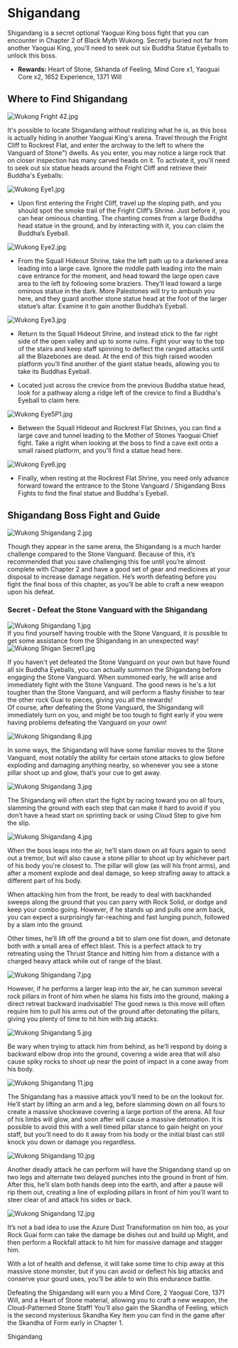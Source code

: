 # Shigandang

Shigandang is a secret optional Yaoguai King boss fight that you can encounter in Chapter 2 of Black Myth Wukong. Secretly buried not far from another Yaoguai King, you'll need to seek out six Buddha Statue Eyeballs to unlock this boss. 

  * **Rewards:** Heart of Stone, Skhanda of Feeling, Mind Core x1, Yaoguai Core x2, 1652 Experience, 1371 Will

## Where to Find Shigandang

![Wukong Fright 42.jpg](https://oyster.ignimgs.com/mediawiki/apis.ign.com/black-myth-wukong/c/cb/Wukong_Fright_42.jpg)

It's possible to locate Shigandang without realizing what he is, as this boss is actually hiding in another Yaoguai King's arena. Travel through the Fright Cliff to Rockrest Flat, and enter the archway to the left to where the Vanguard of Stone") dwells. As you enter, you may notice a large rock that on closer inspection has many carved heads on it. To activate it, you'll need to seek out six statue heads around the Fright Cliff and retrieve their Buddha's Eyeballs: 

![Wukong Eye1.jpg](https://oyster.ignimgs.com/mediawiki/apis.ign.com/black-myth-wukong/2/28/Wukong_Eye1.jpg)

  * Upon first entering the Fright Cliff, travel up the sloping path, and you should spot the smoke trail of the Fright Cliff’s Shrine. Just before it, you can hear ominous chanting. The chanting comes from a large Buddha head statue in the ground, and by interacting with it, you can claim the Buddha’s Eyeball.

![Wukong Eye2.jpg](https://oyster.ignimgs.com/mediawiki/apis.ign.com/black-myth-wukong/d/df/Wukong_Eye2.jpg)

  * From the Squall Hideout Shrine, take the left path up to a darkened area leading into a large cave. Ignore the middle path leading into the main cave entrance for the moment, and head toward the large open cave area to the left by following some braziers. They’ll lead toward a large ominous statue in the dark. More Palestones will try to ambush you here, and they guard another stone statue head at the foot of the larger statue’s altar. Examine it to gain another Buddha’s Eyeball.

![Wukong Eye3.jpg](https://oyster.ignimgs.com/mediawiki/apis.ign.com/black-myth-wukong/a/a5/Wukong_Eye3.jpg)

  * Return to the Squall Hideout Shrine, and instead stick to the far right side of the open valley and up to some ruins. Fight your way to the top of the stairs and keep staff spinning to deflect the ranged attacks until all the Blazebones are dead. At the end of this high raised wooden platform you’ll find another of the giant statue heads, allowing you to take its Buddhas Eyeball.

  * Located just across the crevice from the previous Buddha statue head, look for a pathway along a ridge left of the crevice to find a Buddha's Eyeball to claim here.

![Wukong Eye5P1.jpg](https://oyster.ignimgs.com/mediawiki/apis.ign.com/black-myth-wukong/0/09/Wukong_Eye5P1.jpg)

  * Between the Squall Hideout and Rockrest Flat Shrines, you can find a large cave and tunnel leading to the Mother of Stones Yaoguai Chief fight. Take a right when looking at the boss to find a cave exit onto a small raised platform, and you'll find a statue head here.

![Wukong Eye6.jpg](https://oyster.ignimgs.com/mediawiki/apis.ign.com/black-myth-wukong/e/e8/Wukong_Eye6.jpg)

  * Finally, when resting at the Rockrest Flat Shrine, you need only advance forward toward the entrance to the Stone Vanguard / Shigandang Boss Fights to find the final statue and Buddha's Eyeball.

## Shigandang Boss Fight and Guide

![Wukong Shigandang 2.jpg](https://oyster.ignimgs.com/mediawiki/apis.ign.com/black-myth-wukong/6/60/Wukong_Shigandang_2.jpg)

Though they appear in the same arena, the Shigandang is a much harder challenge compared to the Stone Vanguard. Because of this, it’s recommended that you save challenging this foe until you’re almost complete with Chapter 2 and have a good set of gear and medicines at your disposal to increase damage negation. He’s worth defeating before you fight the final boss of this chapter, as you’ll be able to craft a new weapon upon his defeat. 

### Secret - Defeat the Stone Vanguard with the Shigandang

![Wukong Shigandang 1.jpg](https://oyster.ignimgs.com/mediawiki/apis.ign.com/black-myth-wukong/e/eb/Wukong_Shigandang_1.jpg)  
If you find yourself having trouble with the Stone Vanguard, it is possible to get some assistance from the Shigandang in an unexpected way!  
![Wukong Shigan Secret1.jpg](https://oyster.ignimgs.com/mediawiki/apis.ign.com/black-myth-wukong/4/49/Wukong_Shigan_Secret1.jpg)

If you haven't yet defeated the Stone Vanguard on your own but have found all six Buddha Eyeballs, you can actually summon the Shigandang before engaging the Stone Vanguard. When summoned early, he will arise and immediately fight with the Stone Vanguard. The good news is he's a lot tougher than the Stone Vanguard, and will perform a flashy finisher to tear the other rock Guai to pieces, giving you all the rewards!  
Of course, after defeating the Stone Vanguard, the Shigandang will immediately turn on you, and might be too tough to fight early if you were having problems defeating the Vanguard on your own! 

![Wukong Shigandang 8.jpg](https://oyster.ignimgs.com/mediawiki/apis.ign.com/black-myth-wukong/6/62/Wukong_Shigandang_8.jpg)

In some ways, the Shigandang will have some familiar moves to the Stone Vanguard, most notably the ability for certain stone attacks to glow before exploding and damaging anything nearby, so whenever you see a stone pillar shoot up and glow, that’s your cue to get away. 

![Wukong Shigandang 3.jpg](https://oyster.ignimgs.com/mediawiki/apis.ign.com/black-myth-wukong/6/62/Wukong_Shigandang_3.jpg)

The Shigandang will often start the fight by racing toward you on all fours, slamming the ground with each step that can make it hard to avoid if you don’t have a head start on sprinting back or using Cloud Step to give him the slip. 

![Wukong Shigandang 4.jpg](https://oyster.ignimgs.com/mediawiki/apis.ign.com/black-myth-wukong/3/3b/Wukong_Shigandang_4.jpg)

When the boss leaps into the air, he’ll slam down on all fours again to send out a tremor, but will also cause a stone pillar to shoot up by whichever part of his body you're closest to. The pillar will glow (as will his front arms), and after a moment explode and deal damage, so keep strafing away to attack a different part of his body. 

When attacking him from the front, be ready to deal with backhanded sweeps along the ground that you can parry with Rock Solid, or dodge and keep your combo going. However, if he stands up and pulls one arm back, you can expect a surprisingly far-reaching and fast lunging punch, followed by a slam into the ground. 

Other times, he’ll lift off the ground a bit to slam one fist down, and detonate both with a small area of effect blast. This is a perfect attack to try retreating using the Thrust Stance and hitting him from a distance with a charged heavy attack while out of range of the blast. 

![Wukong Shigandang 7.jpg](https://oyster.ignimgs.com/mediawiki/apis.ign.com/black-myth-wukong/f/f5/Wukong_Shigandang_7.jpg)

However, if he performs a larger leap into the air, he can summon several rock pillars in front of him when he slams his fists into the ground, making a direct retreat backward inadvisable! The good news is this move will often require him to pull his arms out of the ground after detonating the pillars, giving you plenty of time to hit him with big attacks. 

![Wukong Shigandang 5.jpg](https://oyster.ignimgs.com/mediawiki/apis.ign.com/black-myth-wukong/2/25/Wukong_Shigandang_5.jpg)

Be wary when trying to attack him from behind, as he’ll respond by doing a backward elbow drop into the ground, covering a wide area that will also cause spiky rocks to shoot up near the point of impact in a cone away from his body. 

![Wukong Shigandang 11.jpg](https://oyster.ignimgs.com/mediawiki/apis.ign.com/black-myth-wukong/c/c5/Wukong_Shigandang_11.jpg)

The Shigandang has a massive attack you’ll need to be on the lookout for. He’ll start by lifting an arm and a leg, before slamming down on all fours to create a massive shockwave covering a large portion of the arena. All four of his limbs will glow, and soon after will cause a massive detonation. It is possible to avoid this with a well timed pillar stance to gain height on your staff, but you’ll need to do it away from his body or the initial blast can still knock you down or damage you regardless. 

![Wukong Shigandang 10.jpg](https://oyster.ignimgs.com/mediawiki/apis.ign.com/black-myth-wukong/a/ab/Wukong_Shigandang_10.jpg)

Another deadly attack he can perform will have the Shigandang stand up on two legs and alternate two delayed punches into the ground in front of him. After this, he’ll slam both hands deep into the earth, and after a pause will rip them out, creating a line of exploding pillars in front of him you’ll want to steer clear of and attack his sides or back. 

![Wukong Shigandang 12.jpg](https://oyster.ignimgs.com/mediawiki/apis.ign.com/black-myth-wukong/e/e6/Wukong_Shigandang_12.jpg)

It’s not a bad idea to use the Azure Dust Transformation on him too, as your Rock Guai form can take the damage be dishes out and build up Might, and then perform a Rockfall attack to hit him for massive damage and stagger him. 

With a lot of health and defense, it will take some time to chip away at this massive stone monster, but if you can avoid or deflect his big attacks and conserve your gourd uses, you’ll be able to win this endurance battle. 

Defeating the Shigandang will earn you a Mind Core, 2 Yaoguai Core, 1371 Will, and a Heart of Stone material, allowing you to craft a new weapon, the Cloud-Patterned Stone Staff! You’ll also gain the Skandha of Feeling, which is the second mysterious Skandha Key Item you can find in the game after the Skandha of Form early in Chapter 1. 

Shigandang